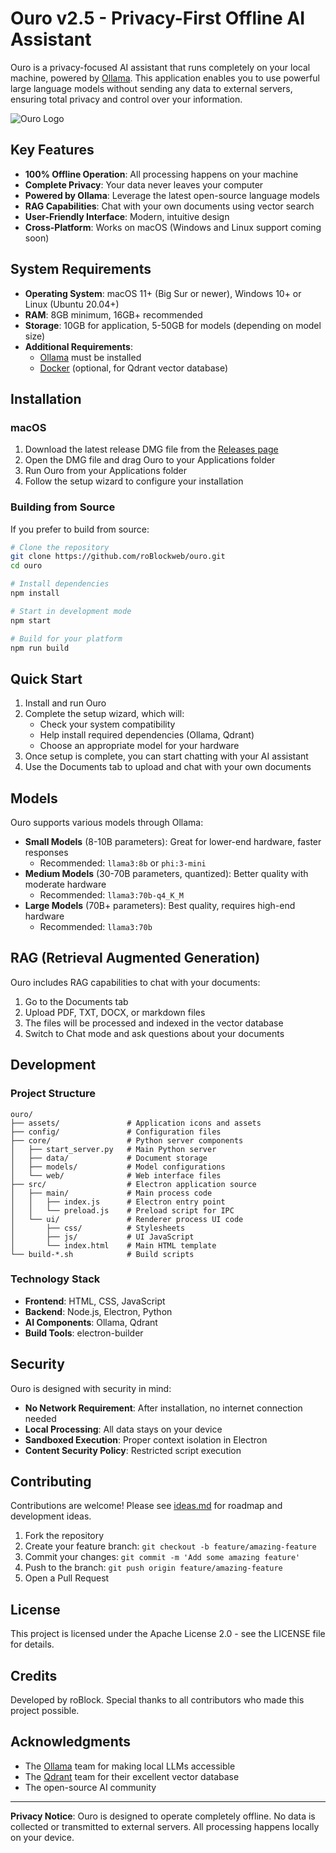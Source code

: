 # Ouro v2.5 - Privacy-First Offline AI Assistant

Ouro is a privacy-focused AI assistant that runs completely on your local machine, powered by [Ollama](https://ollama.ai). This application enables you to use powerful large language models without sending any data to external servers, ensuring total privacy and control over your information.

![Ouro Logo](assets/logo.png)

## Key Features

- **100% Offline Operation**: All processing happens on your machine
- **Complete Privacy**: Your data never leaves your computer
- **Powered by Ollama**: Leverage the latest open-source language models
- **RAG Capabilities**: Chat with your own documents using vector search
- **User-Friendly Interface**: Modern, intuitive design
- **Cross-Platform**: Works on macOS (Windows and Linux support coming soon)

## System Requirements

- **Operating System**: macOS 11+ (Big Sur or newer), Windows 10+ or Linux (Ubuntu 20.04+)
- **RAM**: 8GB minimum, 16GB+ recommended
- **Storage**: 10GB for application, 5-50GB for models (depending on model size)
- **Additional Requirements**:
  - [Ollama](https://ollama.ai/download) must be installed
  - [Docker](https://www.docker.com/) (optional, for Qdrant vector database)

## Installation

### macOS

1. Download the latest release DMG file from the [Releases page](https://github.com/roBlockweb/ouro/releases)
2. Open the DMG file and drag Ouro to your Applications folder
3. Run Ouro from your Applications folder
4. Follow the setup wizard to configure your installation

### Building from Source

If you prefer to build from source:

```bash
# Clone the repository
git clone https://github.com/roBlockweb/ouro.git
cd ouro

# Install dependencies
npm install

# Start in development mode
npm start

# Build for your platform
npm run build
```

## Quick Start

1. Install and run Ouro
2. Complete the setup wizard, which will:
   - Check your system compatibility
   - Help install required dependencies (Ollama, Qdrant)
   - Choose an appropriate model for your hardware
3. Once setup is complete, you can start chatting with your AI assistant
4. Use the Documents tab to upload and chat with your own documents

## Models

Ouro supports various models through Ollama:

- **Small Models** (8-10B parameters): Great for lower-end hardware, faster responses
  - Recommended: `llama3:8b` or `phi:3-mini`
- **Medium Models** (30-70B parameters, quantized): Better quality with moderate hardware
  - Recommended: `llama3:70b-q4_K_M`
- **Large Models** (70B+ parameters): Best quality, requires high-end hardware
  - Recommended: `llama3:70b`

## RAG (Retrieval Augmented Generation)

Ouro includes RAG capabilities to chat with your documents:

1. Go to the Documents tab
2. Upload PDF, TXT, DOCX, or markdown files
3. The files will be processed and indexed in the vector database
4. Switch to Chat mode and ask questions about your documents

## Development

### Project Structure

```
ouro/
├── assets/               # Application icons and assets
├── config/               # Configuration files
├── core/                 # Python server components
│   ├── start_server.py   # Main Python server
│   ├── data/             # Document storage
│   ├── models/           # Model configurations
│   └── web/              # Web interface files
├── src/                  # Electron application source
│   ├── main/             # Main process code
│   │   ├── index.js      # Electron entry point
│   │   └── preload.js    # Preload script for IPC
│   └── ui/               # Renderer process UI code
│       ├── css/          # Stylesheets
│       ├── js/           # UI JavaScript
│       └── index.html    # Main HTML template
└── build-*.sh            # Build scripts
```

### Technology Stack

- **Frontend**: HTML, CSS, JavaScript
- **Backend**: Node.js, Electron, Python
- **AI Components**: Ollama, Qdrant
- **Build Tools**: electron-builder

## Security

Ouro is designed with security in mind:

- **No Network Requirement**: After installation, no internet connection needed
- **Local Processing**: All data stays on your device
- **Sandboxed Execution**: Proper context isolation in Electron
- **Content Security Policy**: Restricted script execution

## Contributing

Contributions are welcome! Please see [ideas.md](ideas.md) for roadmap and development ideas.

1. Fork the repository
2. Create your feature branch: `git checkout -b feature/amazing-feature`
3. Commit your changes: `git commit -m 'Add some amazing feature'`
4. Push to the branch: `git push origin feature/amazing-feature`
5. Open a Pull Request

## License

This project is licensed under the Apache License 2.0 - see the LICENSE file for details.

## Credits

Developed by roBlock. Special thanks to all contributors who made this project possible.

## Acknowledgments

- The [Ollama](https://ollama.ai) team for making local LLMs accessible
- The [Qdrant](https://qdrant.tech) team for their excellent vector database
- The open-source AI community

---

**Privacy Notice**: Ouro is designed to operate completely offline. No data is collected or transmitted to external servers. All processing happens locally on your device.